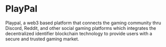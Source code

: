 # PlayPal

Playpal, a web3 based platform that connects the gaming community thru Discord, Reddit, and other social gaming platforms which integrates the decentralized identifier blockchain technology to provide users with a secure and trusted gaming market.
